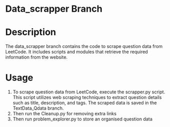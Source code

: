 # Data_scrapper Branch

# Description
The data_scrapper branch contains the code to scrape question data from LeetCode. It includes scripts and modules that retrieve the required information from the website.

# Usage
1. To scrape question data from LeetCode, execute the scrapper.py script. This script utilizes web scraping techniques to extract question details such as title, description, and tags. The scraped data is saved in the TextData_Qdata branch.
2. Then run the Cleanup.py for removing extra links
3. Then run problem_explorer.py to store an organised question data
